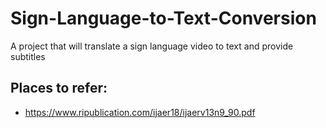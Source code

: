 # Sign-Language-to-Text-Conversion
A project that will translate a sign language video to text and provide subtitles

## Places to refer:
- https://www.ripublication.com/ijaer18/ijaerv13n9_90.pdf
